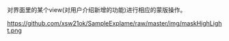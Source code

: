 对界面里的某个view(对用户介绍新增的功能)进行相应的蒙版操作。

https://github.com/xsw21ok/SampleExplame/raw/master/img/maskHighLight.png
